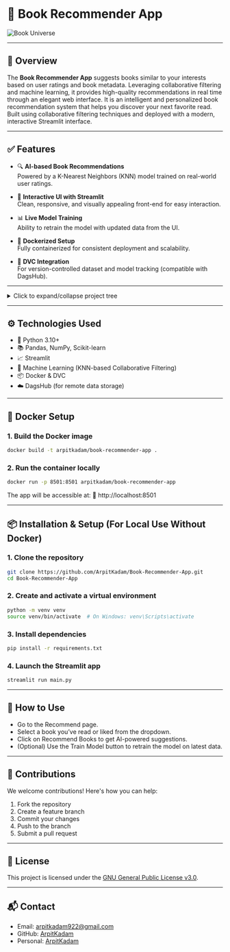 # 📘 Book Recommender App

![Book Universe](https://undsgn.com/wp-content/uploads/2018/06/xy55bl5mzam-uai-1600x900.jpg)

---

## 🌟 Overview

The **Book Recommender App** suggests books similar to your interests based on user ratings and book metadata. Leveraging collaborative filtering and machine learning, it provides high-quality recommendations in real time through an elegant web interface. It is an intelligent and personalized book recommendation system that helps you discover your next favorite read. Built using collaborative filtering techniques and deployed with a modern, interactive Streamlit interface.

---

## ✅ Features

- 🔍 **AI-based Book Recommendations**  
  Powered by a K-Nearest Neighbors (KNN) model trained on real-world user ratings.

- 🎨 **Interactive UI with Streamlit**  
  Clean, responsive, and visually appealing front-end for easy interaction.

- 📊 **Live Model Training**  
  Ability to retrain the model with updated data from the UI.

- 🐳 **Dockerized Setup**  
  Fully containerized for consistent deployment and scalability.

- 📁 **DVC Integration**  
  For version-controlled dataset and model tracking (compatible with DagsHub).

---

<details>
<summary>Click to expand/collapse project tree</summary>
  
```
Directory structure:
└── arpitkadam-book-recommender-app/
    ├── README.md
    ├── __init__.py
    ├── app.py
    ├── demo.py
    ├── Dockerfile
    ├── dvc.yaml
    ├── LICENSE
    ├── main.py
    ├── requirements.txt
    ├── setup.py
    ├── template.py
    ├── .dockerignore
    ├── .dvcignore
    ├── artifacts/
    │   ├── data_ingestion/
    │   │   ├── ingested_data/
    │   │   │   ├── BX-Book-Ratings.csv
    │   │   │   ├── BX-Books.csv
    │   │   │   └── BX-Users.csv
    │   │   └── raw_data/
    │   │       └── archive.zip
    │   ├── data_transformation/
    │   │   └── transformed_data/
    │   │       ├── book_names.pkl
    │   │       ├── book_pivot.pkl
    │   │       ├── final_ratings.pkl
    │   │       └── transformed_data.pkl
    │   ├── data_validation/
    │   │   ├── clean_data/
    │   │   │   └── final_ratings.csv
    │   │   └── serialized_data/
    │   │       └── final_ratings.pkl
    │   └── model_trainer/
    │       └── model.pkl
    ├── config/
    │   └── config.yaml
    ├── research/
    │   ├── archive.zip
    │   ├── BX-Book-Ratings.csv
    │   ├── BX-Books.csv
    │   ├── BX-Users.csv
    │   ├── notebook.ipynb
    │   └── artifacts/
    │       ├── book_names.pkl
    │       ├── book_pivot.pkl
    │       ├── final_ratings.pkl
    │       └── model.pkl
    ├── src/
    │   ├── __init__.py
    │   ├── components/
    │   │   ├── __init__.py
    │   │   ├── data_ingestion.py
    │   │   ├── data_transformation.py
    │   │   ├── data_validation.py
    │   │   └── model_trainer.py
    │   ├── configuration/
    │   │   ├── __init__.py
    │   │   └── configuration.py
    │   ├── constants/
    │   │   └── __init__.py
    │   ├── entity/
    │   │   ├── __init__.py
    │   │   ├── artifact_entity.py
    │   │   └── config_entity.py
    │   ├── exception/
    │   │   └── __init__.py
    │   ├── logger/
    │   │   └── __init__.py
    │   ├── pipeline/
    │   │   ├── __init__.py
    │   │   ├── recommendation_pipeline.py
    │   │   └── training_pipeline.py
    │   └── utils/
    │       └── __init__.py
    └── .dvc/
        ├── config
        └── .gitignore

```
</details>

---

## ⚙️ Technologies Used

- 🐍 Python 3.10+
- 📚 Pandas, NumPy, Scikit-learn
- 📈 Streamlit
- 🧠 Machine Learning (KNN-based Collaborative Filtering)
- 📦 Docker & DVC
- ☁️ DagsHub (for remote data storage)

---

## 🐳 Docker Setup

### 1. Build the Docker image

```bash
docker build -t arpitkadam/book-recommender-app .
```

### 2. Run the container locally
```bash
docker run -p 8501:8501 arpitkadam/book-recommender-app
```

The app will be accessible at:
📍 http://localhost:8501

---

## 📦 Installation & Setup (For Local Use Without Docker)

### 1. Clone the repository
```bash
git clone https://github.com/ArpitKadam/Book-Recommender-App.git
cd Book-Recommender-App
```

### 2. Create and activate a virtual environment
```bash
python -m venv venv
source venv/bin/activate  # On Windows: venv\Scripts\activate
```

### 3. Install dependencies
```bash
pip install -r requirements.txt
```

### 4. Launch the Streamlit app
```bash
streamlit run main.py
```

---

## 🚀 How to Use
- Go to the Recommend page.
- Select a book you’ve read or liked from the dropdown.
- Click on Recommend Books to get AI-powered suggestions.
- (Optional) Use the Train Model button to retrain the model on latest data.

---

## 🤝 Contributions

We welcome contributions! Here's how you can help:

1. Fork the repository
2. Create a feature branch
3. Commit your changes
4. Push to the branch
5. Submit a pull request

---

## 📄 License

This project is licensed under the [GNU General Public License v3.0](https://github.com/ArpitKadam/Book-Recommender-App/blob/main/LICENSE).

---

## 📬 Contact

- Email: [arpitkadam922@gmail.com](mailto:arpitkadam922@gmail.com)
- GitHub: [ArpitKadam](https://github.com/ArpitKadam)
- Personal: [ArpitKadam](https://arpit-kadam.netlify.app/)





